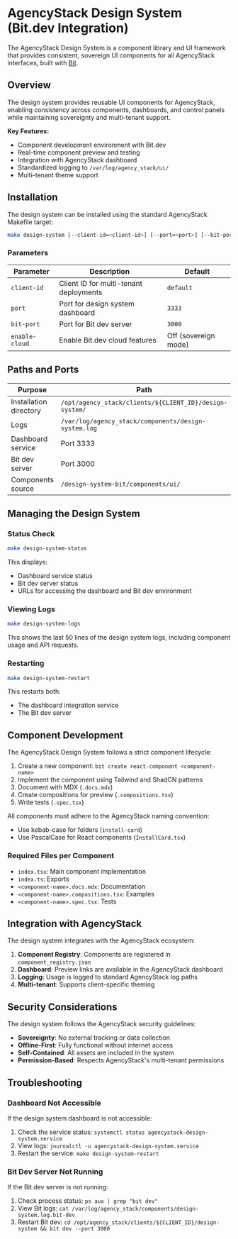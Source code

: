 # AgencyStack Design System (Bit.dev Integration)

The AgencyStack Design System is a component library and UI framework that provides consistent, sovereign UI components for all AgencyStack interfaces, built with [Bit](https://bit.dev/).

## Overview

The design system provides reusable UI components for AgencyStack, enabling consistency across components, dashboards, and control panels while maintaining sovereignty and multi-tenant support.

**Key Features:**
- Component development environment with Bit.dev
- Real-time component preview and testing
- Integration with AgencyStack dashboard
- Standardized logging to `/var/log/agency_stack/ui/`
- Multi-tenant theme support

## Installation

The design system can be installed using the standard AgencyStack Makefile target:

```bash
make design-system [--client-id=<client-id>] [--port=<port>] [--bit-port=<bit-port>] [--enable-cloud]
```

### Parameters

| Parameter | Description | Default |
|-----------|-------------|---------|
| `client-id` | Client ID for multi-tenant deployments | `default` |
| `port` | Port for design system dashboard | `3333` |
| `bit-port` | Port for Bit dev server | `3000` |
| `enable-cloud` | Enable Bit.dev cloud features | Off (sovereign mode) |

## Paths and Ports

| Purpose | Path |
|---------|------|
| Installation directory | `/opt/agency_stack/clients/${CLIENT_ID}/design-system/` |
| Logs | `/var/log/agency_stack/components/design-system.log` |
| Dashboard service | Port 3333 |
| Bit dev server | Port 3000 |
| Components source | `/design-system-bit/components/ui/` |

## Managing the Design System

### Status Check

```bash
make design-system-status
```

This displays:
- Dashboard service status
- Bit dev server status
- URLs for accessing the dashboard and Bit dev environment

### Viewing Logs

```bash
make design-system-logs
```

This shows the last 50 lines of the design system logs, including component usage and API requests.

### Restarting

```bash
make design-system-restart
```

This restarts both:
- The dashboard integration service
- The Bit dev server

## Component Development

The AgencyStack Design System follows a strict component lifecycle:

1. Create a new component: `bit create react-component <component-name>`
2. Implement the component using Tailwind and ShadCN patterns
3. Document with MDX (`.docs.mdx`)
4. Create compositions for preview (`.compositions.tsx`)
5. Write tests (`.spec.tsx`)

All components must adhere to the AgencyStack naming convention:
- Use kebab-case for folders (`install-card`)
- Use PascalCase for React components (`InstallCard.tsx`)

### Required Files per Component

- `index.tsx`: Main component implementation
- `index.ts`: Exports
- `<component-name>.docs.mdx`: Documentation
- `<component-name>.compositions.tsx`: Examples
- `<component-name>.spec.tsx`: Tests

## Integration with AgencyStack

The design system integrates with the AgencyStack ecosystem:

1. **Component Registry**: Components are registered in `component_registry.json`
2. **Dashboard**: Preview links are available in the AgencyStack dashboard
3. **Logging**: Usage is logged to standard AgencyStack log paths
4. **Multi-tenant**: Supports client-specific theming

## Security Considerations

The design system follows the AgencyStack security guidelines:

- **Sovereignty**: No external tracking or data collection
- **Offline-First**: Fully functional without internet access
- **Self-Contained**: All assets are included in the system
- **Permission-Based**: Respects AgencyStack's multi-tenant permissions

## Troubleshooting

### Dashboard Not Accessible

If the design system dashboard is not accessible:

1. Check the service status: `systemctl status agencystack-design-system.service`
2. View logs: `journalctl -u agencystack-design-system.service`
3. Restart the service: `make design-system-restart`

### Bit Dev Server Not Running

If the Bit dev server is not running:

1. Check process status: `ps aux | grep "bit dev"`
2. View Bit logs: `cat /var/log/agency_stack/components/design-system.log.bit-dev`
3. Restart Bit dev: `cd /opt/agency_stack/clients/${CLIENT_ID}/design-system && bit dev --port 3000`
